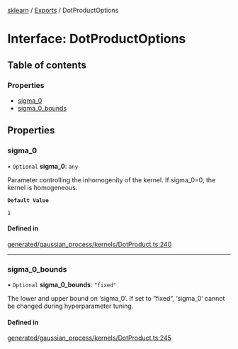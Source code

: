 [sklearn](../readme.md) / [Exports](../modules.md) / DotProductOptions

# Interface: DotProductOptions

## Table of contents

### Properties

- [sigma\_0](DotProductOptions.md#sigma_0)
- [sigma\_0\_bounds](DotProductOptions.md#sigma_0_bounds)

## Properties

### sigma\_0

• `Optional` **sigma\_0**: `any`

Parameter controlling the inhomogenity of the kernel. If sigma\_0=0, the kernel is homogeneous.

**`Default Value`**

`1`

#### Defined in

[generated/gaussian_process/kernels/DotProduct.ts:240](https://github.com/transitive-bullshit/scikit-learn-ts/blob/367336a/packages/sklearn/src/generated/gaussian_process/kernels/DotProduct.ts#L240)

___

### sigma\_0\_bounds

• `Optional` **sigma\_0\_bounds**: ``"fixed"``

The lower and upper bound on ‘sigma\_0’. If set to “fixed”, ‘sigma\_0’ cannot be changed during hyperparameter tuning.

#### Defined in

[generated/gaussian_process/kernels/DotProduct.ts:245](https://github.com/transitive-bullshit/scikit-learn-ts/blob/367336a/packages/sklearn/src/generated/gaussian_process/kernels/DotProduct.ts#L245)
